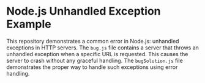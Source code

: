 # Node.js Unhandled Exception Example

This repository demonstrates a common error in Node.js: unhandled exceptions in HTTP servers.  The `bug.js` file contains a server that throws an unhandled exception when a specific URL is requested. This causes the server to crash without any graceful handling.  The `bugSolution.js` file demonstrates the proper way to handle such exceptions using error handling.